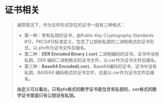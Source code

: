 # 证书相关

> 通常情况下，作为文件形式存在的证书一般有三种格式：
>
> - 第一种：带有私钥的证书，由Public Key Cryptography Standards #12，PKCS#12标准定义，包含了公钥和私钥的二进制格式的证书形式，以.pfx作为证书文件后缀名。
> - 第二种：**DER Encoded Binary (.cer)** 二进制编码的证书，证书中没有私钥，DER 编码二进制格式的证书文件，以.cer作为证书文件后缀名。
> - 第三种：**Base64 Encoded(.cer)**，Base64编码的证书，证书中没有私钥，BASE64 编码格式的证书文件，也是以.cer作为证书文件后缀名。
>
> **由定义可以看出，只有pfx格式的数字证书是包含有私钥的，cer格式的数字证书里面只有公钥没有私钥。**



